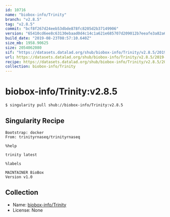 ```yaml
---
id: 10716
name: "biobox-info/Trinity"
branch: "v2.8.5"
tag: "v2.8.5"
commit: "bcf8f267d24eeb53dbde878fc8205d2b37149906"
version: "65410cd6ee8c63130ebaad0d4c14c1a621e685707d209012b7eeafe3a82a6f5a"
build_date: "2019-08-23T08:57:10.640Z"
size_mb: 1958.90625
size: 2054062080
sif: "https://datasets.datalad.org/shub/biobox-info/Trinity/v2.8.5/2019-08-23-bcf8f267-65410cd6/65410cd6ee8c63130ebaad0d4c14c1a621e685707d209012b7eeafe3a82a6f5a.sif"
url: https://datasets.datalad.org/shub/biobox-info/Trinity/v2.8.5/2019-08-23-bcf8f267-65410cd6/
recipe: https://datasets.datalad.org/shub/biobox-info/Trinity/v2.8.5/2019-08-23-bcf8f267-65410cd6/Singularity
collection: biobox-info/Trinity
---
```


# biobox-info/Trinity:v2.8.5

```bash
$ singularity pull shub://biobox-info/Trinity:v2.8.5
```

## Singularity Recipe

```singularity
Bootstrap: docker
From: trinityrnaseq/trinityrnaseq

%help

trinity latest

%labels

MAINTAINER BioBox
Version v1.0
```

## Collection

 - Name: [biobox-info/Trinity](https://github.com/biobox-info/Trinity)
 - License: None

